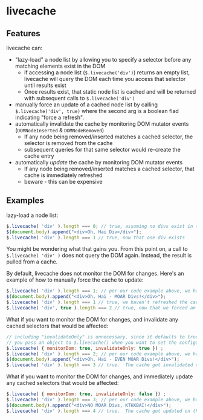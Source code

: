 # livecache

## Features
livecache can:

* "lazy-load" a node list by allowing you to specify a selector before any matching elements exist in the DOM
    * if accessing a node list (`$.livecache('div')`) returns an empty list, livecache will query the DOM each time you access that selector until results exist
    * Once results exist, that static node list is cached and will be returned with subsequent calls to `$.livecache('div')`
* manually force an update of a cached node list by calling `$.livecache('div', true)` where the second arg is a boolean flad indicating "force a refresh".
* automatically invalidate the cache by monitoring DOM mutator events (`DOMNodeInserted` & `DOMNodeRemoved`)
    * If any node being removed/inserted matches a cached selector, the selector is removed from the cache
    * subsequent queries for that same selector would re-create the cache entry
* automatically *update* the cache by monitoring DOM mutator events
    * If any node being removed/inserted matches a cached selector, that cache is immediately refreshed
    * beware - this can be expensive

## Examples
lazy-load a node list:
```javascript
$.livecache( 'div' ).length === 0; // true, assuming no divs exist in the DOM
$(document.body).append("<div>Oh, Hai Div</div>");
$.livecache( 'div' ).length === 1 // true, now that one div exists
```
You might be wondering what that gains you.  From this point on, a call to `$.livecache( 'div' )` does not query the DOM again.  Instead, the result is pulled from a cache.

By default, livecache does not monitor the DOM for changes.  Here's an example of how to manually force the cache to update:
```javascript
$.livecache( 'div' ).length === 1; // per our code example above, we have 1 div in the document
$(document.body).append("<div>Oh, Hai - MOAR Divs!</div>");
$.livecache( 'div' ).length === 1 // true, we haven't refreshed the cache!
$.livecache( 'div', true ).length === 2 // true, now that we forced an update
```

What if you want to monitor the DOM for changes, and invalidate any cached selectors that would be affected:
```javascript
// including "invalidateOnly" is unnecessary, since it defaults to true
// you pass an object to $.livecache() when you want to set the configuration (current values are monitorDom and invalidateOnly)
$.livecache( { monitorDom: true, invalidateOnly: true }) ;
$.livecache( 'div' ).length === 2; // per our code example above, we have 2 divs in the document
$(document.body).append("<div>Oh, Hai - EVEN MOAR Divs!</div>");
$.livecache( 'div' ).length === 3 // true.  The cache got invalidated on the append above and this call to livecache refreshed the cache with a new entry
```

What if you want to monitor the DOM for changes, and immediately update any cached selectors that would be affected:
```javascript
$.livecache( { monitorDom: true, invalidateOnly: false }) ;
$.livecache( 'div' ).length === 3; // per our code example above, we have 3 divs in the document
$(document.body).append("<div>NO MOAR Divs, KTHXBAI!</div>");
$.livecache( 'div' ).length === 4 // true.  The cache got updated on the append above
```